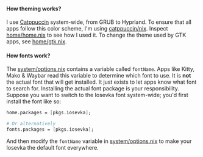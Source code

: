 #### How theming works?

I use [Catppuccin](https://github.com/catppuccin) system-wide, from GRUB to Hyprland. To ensure that all apps follow this color scheme, I'm
using [catppuccin/nix](https://github.com/catppuccin/nix). Inspect [home/home.nix](../home/home.nix) to see how I used it. To change the
theme used by GTK apps, see [home/gtk.nix](../home/gtk.nix).

#### How fonts work?

The [system/options.nix](../system/options.nix) contains a variable called `fontName`. Apps like Kitty, Mako & Waybar read this variable to
determine which font to use. It is **not** the actual font that will get installed. It just exists to let apps know what font to search for.
Installing the actual font package is your responsibility. Suppose you want to switch to the Iosevka font system-wide; you'd first install the
font like so:

```nix
home.packages = [pkgs.iosevka];

# Or alternatively
fonts.packages = [pkgs.iosevka];
```

And then modify the `fontName` variable in [system/options.nix](../system/options.nix) to make your Iosevka the default font everywhere.
